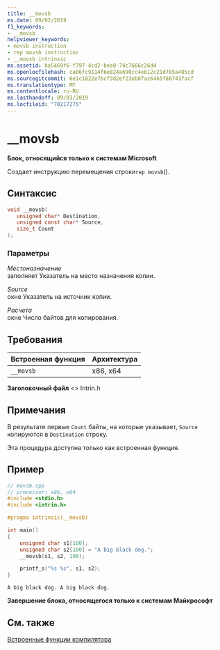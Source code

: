```yaml
---
title: __movsb
ms.date: 09/02/2019
f1_keywords:
- __movsb
helpviewer_keywords:
- movsb instruction
- rep movsb instruction
- __movsb intrinsic
ms.assetid: ba5469f6-f797-4cd2-bee8-74c7666c26d4
ms.openlocfilehash: ca06fc9114f6e824a690cc4e612c21d705a485cd
ms.sourcegitcommit: 6e1c1822e7bcf3d2ef23eb8fac6465f88743facf
ms.translationtype: MT
ms.contentlocale: ru-RU
ms.lasthandoff: 09/03/2019
ms.locfileid: "70217275"
---
```

# <a name="__movsb"></a>__movsb

**Блок, относящийся только к системам Microsoft**

Создает инструкцию перемещения строки`rep movsb`().

## <a name="syntax"></a>Синтаксис

```C
void __movsb(
   unsigned char* Destination,
   unsigned const char* Source,
   size_t Count
);
```

### <a name="parameters"></a>Параметры

*Местоназначение*\
заполняет Указатель на место назначения копии.

*Source*\
окне Указатель на источник копии.

*Расчета*\
окне Число байтов для копирования.

## <a name="requirements"></a>Требования

|Встроенная функция|Архитектура|
|---------------|------------------|
|`__movsb`|x86, x64|

**Заголовочный файл** \<> Intrin.h

## <a name="remarks"></a>Примечания

В результате первые `Count` байты, на которые указывает, `Source` копируются в `Destination` строку.

Эта процедура доступна только как встроенная функция.

## <a name="example"></a>Пример

```cpp
// movsb.cpp
// processor: x86, x64
#include <stdio.h>
#include <intrin.h>

#pragma intrinsic(__movsb)

int main()
{
    unsigned char s1[100];
    unsigned char s2[100] = "A big black dog.";
    __movsb(s1, s2, 100);

    printf_s("%s %s", s1, s2);
}
```

```Output
A big black dog. A big black dog.
```

**Завершение блока, относящегося только к системам Майкрософт**

## <a name="see-also"></a>См. также

[Встроенные функции компилятора](../intrinsics/compiler-intrinsics.md)
